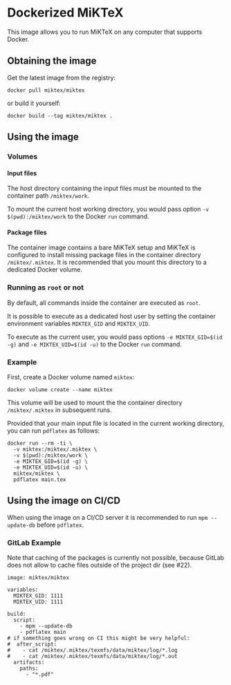 # Dockerized MiKTeX

This image allows you to run MiKTeX on any computer that supports Docker.

## Obtaining the image

Get the latest image from the registry:

    docker pull miktex/miktex

or build it yourself:

    docker build --tag miktex/miktex .

## Using the image

### Volumes

#### Input files

The host directory containing the input files must be mounted to the
container path `/miktex/work`.

To mount the current host working directory, you would pass option `-v
$(pwd):/miktex/work` to the Docker `run` command.

#### Package files

The container image contains a bare MiKTeX setup and MiKTeX is
configured to install missing package files in the container directory
`/miktex/.miktex`.  It is recommended that you mount this directory to
a dedicated Docker volume.

### Running as `root` or not

By default, all commands inside the container are executed as `root`.

It is possible to execute as a dedicated host user by
setting the container environment variables `MIKTEX_GID` and `MIKTEX_UID`.

To execute as the current user, you would pass options `-e MIKTEX_GID=$(id
-g)` and `-e MIKTEX_UID=$(id -u)` to the Docker `run` command.

### Example

First, create a Docker volume named `miktex`:

    docker volume create --name miktex

This volume will be used to mount the the container directory
`/miktex/.miktex` in subsequent runs.

Provided that your main input file is located in the current working
directory, you can run `pdflatex` as follows:

    docker run --rm -ti \
      -v miktex:/miktex/.miktex \
      -v $(pwd):/miktex/work \
      -e MIKTEX_GID=$(id -g) \
      -e MIKTEX_UID=$(id -u) \
      miktex/miktex \
      pdflatex main.tex

## Using the image on CI/CD

When using the image on a CI/CD server it is recommended to run `mpm --update-db` before `pdflatex`.

### GitLab Example

Note that caching of the packages is currently not possible, because GitLab does not allow to cache files outside of the project dir (see #22).

```
image: miktex/miktex

variables:
  MIKTEX_GID: 1111
  MIKTEX_UID: 1111

build:
  script:
    - mpm --update-db
    - pdflatex main
# if something goes wrong on CI this might be very helpful:
#  after_script:
#    - cat /miktex/.miktex/texmfs/data/miktex/log/*.log
#    - cat /miktex/.miktex/texmfs/data/miktex/log/*.out
  artifacts:
    paths:
      - "*.pdf"
```
